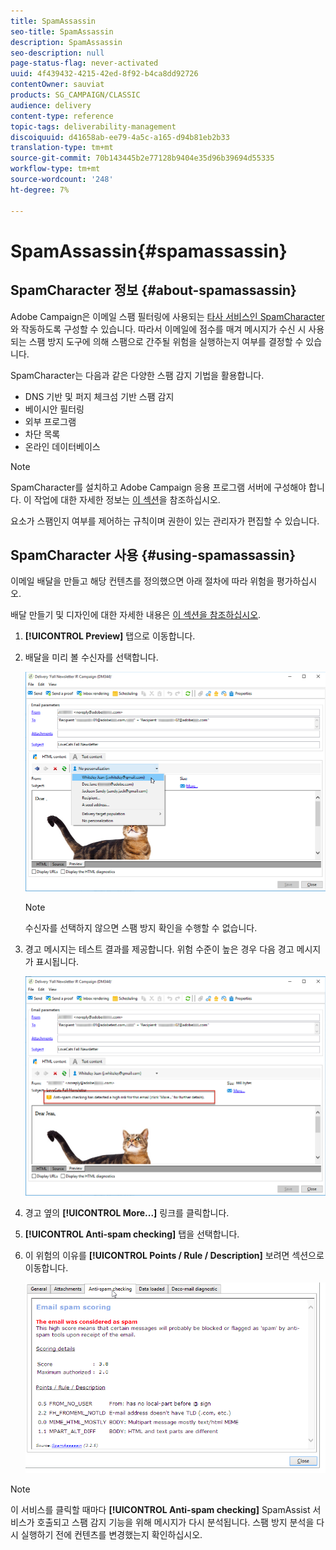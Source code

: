 ```yaml
---
title: SpamAssassin
seo-title: SpamAssassin
description: SpamAssassin
seo-description: null
page-status-flag: never-activated
uuid: 4f439432-4215-42ed-8f92-b4ca8dd92726
contentOwner: sauviat
products: SG_CAMPAIGN/CLASSIC
audience: delivery
content-type: reference
topic-tags: deliverability-management
discoiquuid: d41658ab-ee79-4a5c-a165-d94b81eb2b33
translation-type: tm+mt
source-git-commit: 70b143445b2e77128b9404e35d96b39694d55335
workflow-type: tm+mt
source-wordcount: '248'
ht-degree: 7%

---
```



# SpamAssassin{#spamassassin}

## SpamCharacter 정보 {#about-spamassassin}

Adobe Campaign은 이메일 스팸 필터링에 사용되는 [타사 서비스인 SpamCharacter](https://spamassassin.apache.org)와 작동하도록 구성할 수 있습니다. 따라서 이메일에 점수를 매겨 메시지가 수신 시 사용되는 스팸 방지 도구에 의해 스팸으로 간주될 위험을 실행하는지 여부를 결정할 수 있습니다.

SpamCharacter는 다음과 같은 다양한 스팸 감지 기법을 활용합니다.

* DNS 기반 및 퍼지 체크섬 기반 스팸 감지
* 베이시안 필터링
* 외부 프로그램
* 차단 목록
* 온라인 데이터베이스

>[!NOTE]
>
>SpamCharacter를 설치하고 Adobe Campaign 응용 프로그램 서버에 구성해야 합니다. 이 작업에 대한 자세한 정보는 [이 섹션](../../installation/using/configuring-spamassassin.md)을 참조하십시오.
>
>요소가 스팸인지 여부를 제어하는 규칙이며 권한이 있는 관리자가 편집할 수 있습니다.

## SpamCharacter 사용 {#using-spamassassin}

이메일 배달을 만들고 해당 컨텐츠를 정의했으면 아래 절차에 따라 위험을 평가하십시오.

배달 만들기 및 디자인에 대한 자세한 내용은 [이 섹션을 참조하십시오](../../delivery/using/about-email-channel.md).

1. **[!UICONTROL Preview]** 탭으로 이동합니다. 
1. 배달을 미리 볼 수신자를 선택합니다.

   ![](assets/s_tn_del_preview_spamassassin_recipient.png)

   >[!NOTE]
   >
   >수신자를 선택하지 않으면 스팸 방지 확인을 수행할 수 없습니다.

1. 경고 메시지는 테스트 결과를 제공합니다. 위험 수준이 높은 경우 다음 경고 메시지가 표시됩니다.

   ![](assets/s_tn_del_preview_spamassassin_ko.png)

1. 경고 옆의 **[!UICONTROL More...]** 링크를 클릭합니다.
1. **[!UICONTROL Anti-spam checking]** 탭을 선택합니다. 
1. 이 위험의 이유를 **[!UICONTROL Points / Rule / Description]** 보려면 섹션으로 이동합니다.

   ![](assets/s_tn_del_msg_spamassassin_ko.png)

>[!NOTE]
>
>이 서비스를 클릭할 때마다 **[!UICONTROL Anti-spam checking]** SpamAssist 서비스가 호출되고 스팸 감지 기능을 위해 메시지가 다시 분석됩니다. 스팸 방지 분석을 다시 실행하기 전에 컨텐츠를 변경했는지 확인하십시오.
